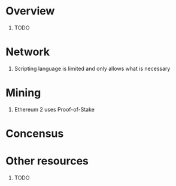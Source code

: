 # Overview
1. TODO


# Network
1. Scripting language is limited and only allows what is necessary


# Mining
1. Ethereum 2 uses Proof-of-Stake

# Concensus

# Other resources
1. TODO
